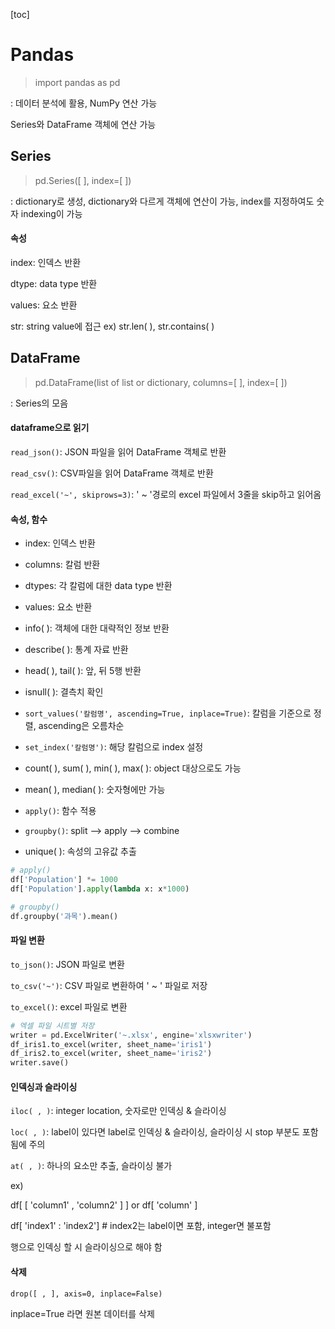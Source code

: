[toc]



# Pandas

> import pandas as pd

: 데이터 분석에 활용, NumPy 연산 가능

Series와 DataFrame 객체에 연산 가능



## Series

> pd.Series([ ], index=[ ])

: dictionary로 생성, dictionary와 다르게 객체에 연산이 가능, index를 지정하여도 숫자 indexing이 가능



#### 속성

index: 인덱스 반환

dtype: data type 반환

values: 요소 반환

str: string value에 접근		ex) str.len( ), str.contains( )



## DataFrame

> pd.DataFrame(list of list or dictionary, columns=[ ], index=[ ])

: Series의 모음



#### dataframe으로 읽기

`read_json()`: JSON 파일을 읽어 DataFrame 객체로 반환

`read_csv()`: CSV파일을 읽어 DataFrame 객체로 반환

`read_excel('~', skiprows=3)`: ' ~ '경로의 excel 파일에서 3줄을 skip하고 읽어옴



#### 속성, 함수

- index: 인덱스 반환

- columns: 칼럼 반환

- dtypes: 각 칼럼에 대한 data type 반환

- values: 요소 반환

- info( ): 객체에 대한 대략적인 정보 반환

- describe( ): 통계 자료 반환

- head( ), tail( ): 앞, 뒤 5행 반환

- isnull( ): 결측치 확인

- `sort_values('칼럼명', ascending=True, inplace=True)`: 칼럼을 기준으로 정렬, ascending은 오름차순

- `set_index('칼럼명')`: 해당 칼럼으로 index 설정

- count( ), sum( ), min( ), max( ): object 대상으로도 가능

- mean( ), median( ): 숫자형에만 가능

- `apply()`: 함수 적용

- `groupby()`: split --> apply --> combine

- unique( ): 속성의 고유값 추출

```python
# apply()
df['Population'] *= 1000
df['Population'].apply(lambda x: x*1000)

# groupby()
df.groupby('과목').mean()
```



#### 파일 변환

`to_json()`: JSON 파일로 변환

`to_csv('~')`: CSV 파일로 변환하여 ' ~ ' 파일로 저장

`to_excel()`: excel 파일로 변환

```python
# 엑셀 파일 시트별 저장
writer = pd.ExcelWriter('~.xlsx', engine='xlsxwriter')
df_iris1.to_excel(writer, sheet_name='iris1')
df_iris2.to_excel(writer, sheet_name='iris2')
writer.save()
```



#### 인덱싱과 슬라이싱

`iloc( , )`: integer location, 숫자로만 인덱싱 & 슬라이싱

`loc( , )`: label이 있다면 label로 인덱싱 & 슬라이싱, 슬라이싱 시 stop 부분도 포함됨에 주의

`at( , )`: 하나의 요소만 추출, 슬라이싱 불가

ex) 

df[ [ 'column1' , 'column2' ] ]		or		df[ 'column' ]

df[ 'index1' : 'index2']				# index2는 label이면 포함, integer면 불포함

행으로 인덱싱 할 시 슬라이싱으로 해야 함



#### 삭제

`drop([ , ], axis=0, inplace=False)`

inplace=True 라면 원본 데이터를 삭제
